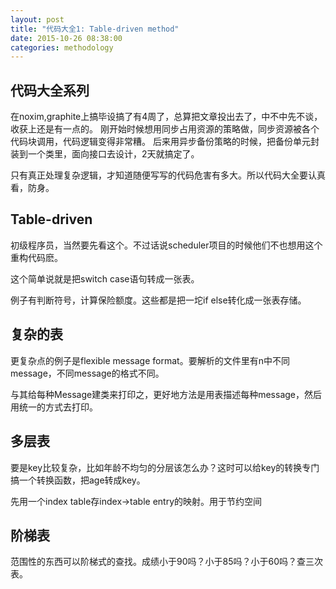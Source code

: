 ```yaml
---
layout: post
title: "代码大全1: Table-driven method"
date: 2015-10-26 08:38:00
categories: methodology
---
```


## 代码大全系列

在noxim,graphite上搞毕设搞了有4周了，总算把文章投出去了，中不中先不谈，收获上还是有一点的。
刚开始时候想用同步占用资源的策略做，同步资源被各个代码块调用，代码逻辑变得非常糟。
后来用异步备份策略的时候，把备份单元封装到一个类里，面向接口去设计，2天就搞定了。

只有真正处理复杂逻辑，才知道随便写写的代码危害有多大。所以代码大全要认真看，防身。

## Table-driven

初级程序员，当然要先看这个。不过话说scheduler项目的时候他们不也想用这个重构代码麽。

这个简单说就是把switch case语句转成一张表。

例子有判断符号，计算保险额度。这些都是把一坨if else转化成一张表存储。

## 复杂的表

更复杂点的例子是flexible message format。要解析的文件里有n中不同message，不同message的格式不同。

与其给每种Message建类来打印之，更好地方法是用表描述每种message，然后用统一的方式去打印。


## 多层表

要是key比较复杂，比如年龄不均匀的分层该怎么办？这时可以给key的转换专门搞一个转换函数，把age转成key。

先用一个index table存index->table entry的映射。用于节约空间

## 阶梯表

范围性的东西可以阶梯式的查找。成绩小于90吗？小于85吗？小于60吗？查三次表。

